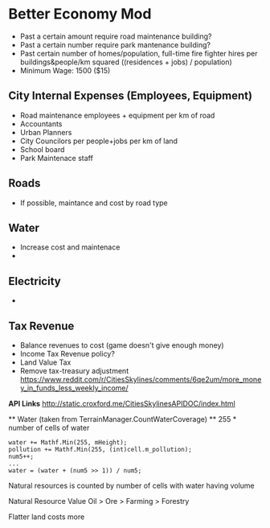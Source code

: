 # Better Economy Mod

* Past a certain amount require road maintenance building?
* Past a certain number require park mantenance building?
* Past certain number of homes/population, full-time fire fighter hires per buildings&people/km squared ((residences + jobs) / population)
* Minimum Wage: 1500 ($15)

## City Internal Expenses (Employees, Equipment)
* Road maintenance employees + equipment per km of road
* Accountants
* Urban Planners
* City Councilors per people+jobs per km of land
* School board
* Park Maintenace staff

## Roads
* If possible, maintance and cost by road type

## Water
* Increase cost and maintenace
* 

## Electricity
* 

## Tax Revenue
* Balance revenues to cost (game doesn't give enough money)
* Income Tax Revenue policy?
* Land Value Tax
* Remove tax-treasury adjustment https://www.reddit.com/r/CitiesSkylines/comments/6qe2um/more_money_in_funds_less_weekly_income/


**API Links**
http://static.croxford.me/CitiesSkylinesAPIDOC/index.html

** Water (taken from TerrainManager.CountWaterCoverage) **
255 * number of cells of water
```
water += Mathf.Min(255, mHeight);
pollution += Mathf.Min(255, (int)cell.m_pollution);
num5++;
...
water = (water + (num5 >> 1)) / num5;
```
Natural resources is counted by number of cells with water having volume

Natural Resource Value
Oil > Ore > Farming > Forestry

Flatter land costs more